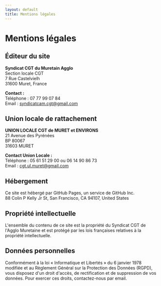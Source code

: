 ```yaml
---
layout: default
title: Mentions légales
---
```


# Mentions légales

## Éditeur du site

**Syndicat CGT du Muretain Agglo**  
Section locale CGT  
7 Rue Castelvielh  
31600 Muret, France

**Contact :**  
Téléphone : 07 77 99 07 84  
Email : syndicatcam.cgt@gmail.com

## Union locale de rattachement

**UNION LOCALE CGT de MURET et ENVIRONS**  
21 Avenue des Pyrénées  
BP 80067  
31603 MURET

**Contact Union Locale :**  
Téléphone : 05 61 51 29 00 ou 06 14 90 86 73  
Email : cgt.ul.muret@gmail.com

## Hébergement

Ce site est hébergé par GitHub Pages, un service de GitHub Inc.  
88 Colin P Kelly Jr St, San Francisco, CA 94107, United States

## Propriété intellectuelle

L'ensemble du contenu de ce site est la propriété du Syndicat CGT de l'Agglo Muretaine et est protégé par les lois françaises relatives à la propriété intellectuelle.

## Données personnelles

Conformément à la loi « Informatique et Libertés » du 6 janvier 1978 modifiée et au Règlement Général sur la Protection des Données (RGPD), vous disposez d'un droit d'accès, de rectification et de suppression de vos données. Pour exercer ces droits, contactez-nous par email.
